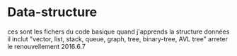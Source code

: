 # Data-structure
ces sont les fichers du code basique quand j'apprends la structure données
il inclut "vector, list, stack, queue, graph, tree, binary-tree, AVL tree"
arreter le renouvellement
2016.6.7
